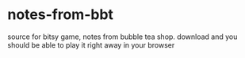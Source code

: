 # notes-from-bbt
source for bitsy game, notes from bubble tea shop. download and you should be able to play it right away in your browser
